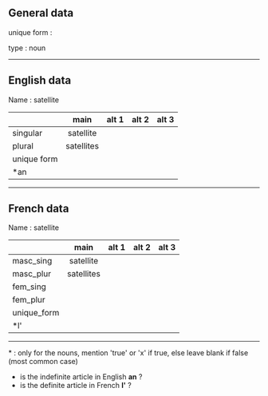 ## General data

unique form :

type : noun

---

## English data

Name : satellite

|             |    main    | alt 1 | alt 2 | alt 3 |
| :---------- | :--------: | :---: | :---: | ----- |
| singular    | satellite  |       |       |       |
| plural      | satellites |       |       |       |
| unique form |            |       |       |       |
| \*an        |            |       |       |       |

---

## French data

Name : satellite

|             |    main    | alt 1 | alt 2 | alt 3 |
| :---------- | :--------: | :---: | :---: | :---: |
| masc_sing   | satellite  |       |       |       |
| masc_plur   | satellites |       |       |       |
| fem_sing    |            |       |       |       |
| fem_plur    |            |       |       |       |
| unique_form |            |       |       |       |
| \*l'        |            |       |       |       |

---

\* : only for the nouns, mention 'true' or 'x' if true, else leave blank if false (most common case)

- is the indefinite article in English **an** ?
- is the definite article in French **l'** ?
